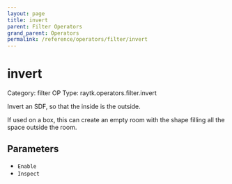 ```yaml
---
layout: page
title: invert
parent: Filter Operators
grand_parent: Operators
permalink: /reference/operators/filter/invert
---
```


# invert

Category: filter
OP Type: raytk.operators.filter.invert



Invert an SDF, so that the inside is the outside.

If used on a box, this can create an empty room with the shape filling all the space outside the room.

## Parameters

* `Enable`
* `Inspect`